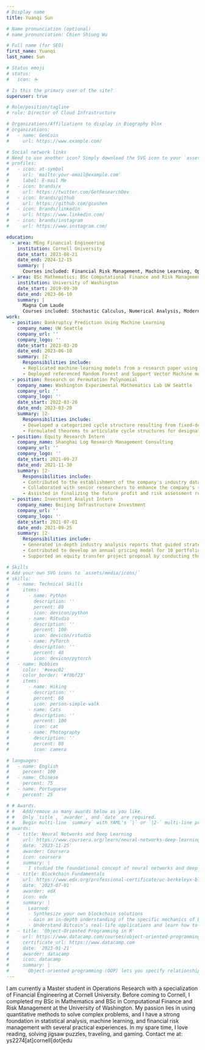 ```yaml
---
# Display name
title: Yuanqi Sun

# Name pronunciation (optional)
# name_pronunciation: Chien Shiung Wu

# Full name (for SEO)
first_name: Yuanqi
last_name: Sun

# Status emoji
# status:
#   icon: ☕️

# Is this the primary user of the site?
superuser: true

# Role/position/tagline
# role: Director of Cloud Infrastructure

# Organizations/Affiliations to display in Biography blox
# organizations:
#   - name: GenCoin
#     url: https://www.example.com/

# Social network links
# Need to use another icon? Simply download the SVG icon to your `assets/media/icons/` folder.
# profiles:
#   - icon: at-symbol
#     url: 'mailto:your-email@example.com'
#     label: E-mail Me
#   - icon: brands/x
#     url: https://twitter.com/GetResearchDev
#   - icon: brands/github
#     url: https://github.com/gcushen
#   - icon: brands/linkedin
#     url: https://www.linkedin.com/
#   - icon: brands/instagram
#     url: https://www.instagram.com/

education:
  - area: MEng Financial Engineering
    institution: Cornell University
    date_start: 2023-08-21
    date_end: 2024-12-15
    summary: |
      Courses included: Financial Risk Management, Machine Learning, Optimization, Big Data Technologies, Time Series Analysis.
  - area: BSc Mathematics; BSc Computational Finance and Risk Management
    institution: University of Washington
    date_start: 2019-09-30
    date_end: 2023-06-10
    summary: |
      Magna Cum Laude
      Courses included: Stochastic Calculus, Numerical Analysis, Modern Algebra, Combinatorics. 
work:
  - position: Bankruptcy Prediction Using Machine Learning
    company_name: UW Seattle
    company_url: ''
    company_logo: ''
    date_start: 2023-03-20
    date_end: 2023-06-10
    summary: |2-
      Responsibilities include:
      - Replicated machine-learning models from a research paper using Python, focusing on forecasting bankruptcy using financial indicators.
      - Deployed referenced Random Forest and Support Vector Machine models for bankruptcy prediction, conducting a comparative analysis of their performances through AUC scores. Achieved a notably high AUC score, consistent with the referenced research, particularly with the Random Forest method on the test set.
  - position: Research on Permutation Polynomial
    company_name: Washington Experimental Mathematics Lab UW Seattle
    company_url: ''
    company_logo: ''
    date_start: 2022-03-20
    date_end: 2023-03-20
    summary: |2-
      Responsibilities include:
      - Developed a categorized cycle structure resulting from fixed-degree linear and monomial permutation polynomials.
      - Formulated theorems to articulate cycle structures for designated linear and monomial permutation polynomials,incorporating algorithms to facilitate calculations; constructed MATLAB functions to implement these algorithms.
  - position: Equity Research Intern
    company_name: Shanghai Log Research Management Consulting
    company_url: ''
    company_logo: ''
    date_start: 2021-09-27
    date_end: 2021-11-30
    summary: |2-
      Responsibilities include:
      - Contributed to the establishment of the company's industry database by gathering historical sales data from the top 6 electric vehicle companies in China. Employed Excel and Python for effective data management and visualization.
      - Collaborated with senior researchers to enhance the company's revenue and net profit forecasting models through the application of time series analysis and regression methods using the R programming language.
      - Assisted in finalizing the future profit and risk assessment reports for the six prominent companies and the forthcoming revenue report for their battery supplier, Contemporary Amperex Technology Co. Ltd.
  - position: Investment Analyst Intern
    company_name: Beijing Infrastructure Investment
    company_url: ''
    company_logo: ''
    date_start: 2021-07-01
    date_end: 2021-09-25
    summary: |2-
      Responsibilities include:
      - Generated in-depth industry analysis reports that guided strategic investment decisions for the expansion of Beijing's metro system. Provided valuable insights into market trends, competitive dynamics, and growth forecasts.
      - Contributed to develop an annual pricing model for 10 portfolio companies, enabling data-driven assessments of their financial performance and growth prospects.
      - Supported an equity transfer project proposal by conducting thorough industry background analyses. Offered sales data insights that contributed to the evaluation and negotiation of investment terms and conditions.

# Skills
# Add your own SVG icons to `assets/media/icons/`
# skills:
#   - name: Technical Skills
#     items:
#       - name: Python
#         description: ''
#         percent: 80
#         icon: devicon/python
#       - name: RStudio
#         description: ''
#         percent: 100
#         icon: devicon/rstudio
#       - name: PyTorch
#         description: ''
#         percent: 40
#         icon: devicon/pytorch
#   - name: Hobbies
#     color: '#eeac02'
#     color_border: '#f0bf23'
#     items:
#       - name: Hiking
#         description: ''
#         percent: 60
#         icon: person-simple-walk
#       - name: Cats
#         description: ''
#         percent: 100
#         icon: cat
#       - name: Photography
#         description: ''
#         percent: 80
#         icon: camera

# languages:
#   - name: English
#     percent: 100
#   - name: Chinese
#     percent: 75
#   - name: Portuguese
#     percent: 25

# # Awards.
# #   Add/remove as many awards below as you like.
# #   Only `title`, `awarder`, and `date` are required.
# #   Begin multi-line `summary` with YAML's `|` or `|2-` multi-line prefix and indent 2 spaces below.
# awards:
#   - title: Neural Networks and Deep Learning
#     url: https://www.coursera.org/learn/neural-networks-deep-learning
#     date: '2023-11-25'
#     awarder: Coursera
#     icon: coursera
#     summary: |
#       I studied the foundational concept of neural networks and deep learning. By the end, I was familiar with the significant technological trends driving the rise of deep learning; build, train, and apply fully connected deep neural networks; implement efficient (vectorized) neural networks; identify key parameters in a neural network’s architecture; and apply deep learning to your own applications.
#   - title: Blockchain Fundamentals
#     url: https://www.edx.org/professional-certificate/uc-berkeleyx-blockchain-fundamentals
#     date: '2023-07-01'
#     awarder: edX
#     icon: edx
#     summary: |
#       Learned:
#       - Synthesize your own blockchain solutions
#       - Gain an in-depth understanding of the specific mechanics of Bitcoin
#       - Understand Bitcoin’s real-life applications and learn how to attack and destroy Bitcoin, Ethereum, smart contracts and Dapps, and alternatives to Bitcoin’s Proof-of-Work consensus algorithm
#   - title: 'Object-Oriented Programming in R'
#     url: https://www.datacamp.com/courses/object-oriented-programming-with-s3-and-r6-in-r
#     certificate_url: https://www.datacamp.com
#     date: '2023-01-21'
#     awarder: datacamp
#     icon: datacamp
#     summary: |
#       Object-oriented programming (OOP) lets you specify relationships between functions and the objects that they can act on, helping you manage complexity in your code. This is an intermediate level course, providing an introduction to OOP, using the S3 and R6 systems. S3 is a great day-to-day R programming tool that simplifies some of the functions that you write. R6 is especially useful for industry-specific analyses, working with web APIs, and building GUIs.
---
```

I am currently a Master student in Operations Research with a specialization of Financial Engineering at Cornell University. Before coming to Cornell, I completed my BSc in Mathematics and BSc in Computational Finance and Risk Management at the University of Washington. My passion lies in using quantitative methods to solve complex problems, and I have a strong foundation in statistical analysis, machine learning, and financial risk management with several practical experiences. 
In my spare time, I love reading, solving jigsaw puzzles, traveling, and gaming. 
Contact me at: ys2274[at]cornell[dot]edu
